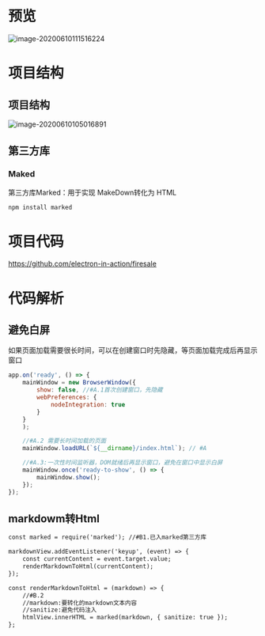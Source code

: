 # 预览

![image-20200610111516224](C:\Users\weikai\AppData\Roaming\Typora\typora-user-images\image-20200610111516224.png)

# 项目结构

## 项目结构

![image-20200610105016891](C:\Users\weikai\AppData\Roaming\Typora\typora-user-images\image-20200610105016891.png)

## 第三方库

### Maked

第三方库Marked：用于实现 MakeDown转化为 HTML

```XML
npm install marked
```



# 项目代码

https://github.com/electron-in-action/firesale



# 代码解析

## 避免白屏

如果页面加载需要很长时间，可以在创建窗口时先隐藏，等页面加载完成后再显示窗口

```js
app.on('ready', () => {
    mainWindow = new BrowserWindow({
        show: false, //#A.1首次创建窗口，先隐藏
        webPreferences: {
            nodeIntegration: true
        }
    }
    );

    //#A.2 需要长时间加载的页面
    mainWindow.loadURL(`${__dirname}/index.html`); // #A

    //#A.3:一次性时间监听器，DOM就绪后再显示窗口，避免在窗口中显示白屏
    mainWindow.once('ready-to-show', () => {
        mainWindow.show();
    });
});
```



## markdowm转Html

```xml
const marked = require('marked'); //#B1.已入marked第三方库

markdownView.addEventListener('keyup', (event) => {
    const currentContent = event.target.value;
    renderMarkdownToHtml(currentContent);
});

const renderMarkdownToHtml = (markdown) => {
    //#B.2 
    //markdown:要转化的markdown文本内容
    //sanitize:避免代码注入
    htmlView.innerHTML = marked(markdown, { sanitize: true });
};

```

